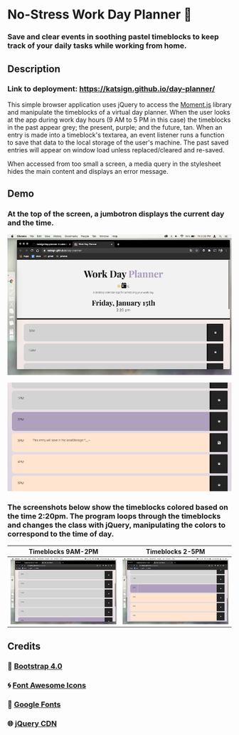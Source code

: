# No-Stress Work Day Planner :calendar:
### Save and clear events in soothing pastel timeblocks to keep track of your daily tasks while working from home.

## Description
### Link to deployment: https://katsign.github.io/day-planner/

This simple browser application uses jQuery to access the [Moment.js](https://momentjs.com/) library and manipulate the timeblocks of a virtual day planner. When the user looks at the app during work day hours (9 AM to 5 PM in this case) the timeblocks in the past appear grey; the present, purple; and the future, tan. When an entry is made into a timeblock's textarea, an event listener runs a function to save that data to the local storage of the user's machine. The past saved entries will appear on window load unless replaced/cleared and re-saved.

When accessed from too small a screen, a media query in the stylesheet hides the main content and displays an error message.

## Demo

### At the top of the screen, a jumbotron displays the current day and the time.
![Demo of Day Planner](screenshots/jumbo.png)


![Demo of Day Planner](screenshots/entry.png)
### The screenshots below show the timeblocks colored based on the time 2:20pm. The program loops through the timeblocks and changes the class with jQuery, manipulating the colors to correspond to the time of day.

Timeblocks 9AM-2PM            |  Timeblocks 2-5PM
:-------------------------:|:-------------------------:
![Demo of Day Planner](screenshots/9-2.png)  |  ![Demo of Day Planner](screenshots/2-5.png)

## Credits

### :milky_way: [Bootstrap 4.0](https://getbootstrap.com)
### :cyclone: [Font Awesome Icons](https://fontawesome.com/icons?d=gallery)
### :blue_book: [Google Fonts](https://code.jquery.com/)
### :globe_with_meridians: [jQuery CDN](https://fonts.google.com/)
